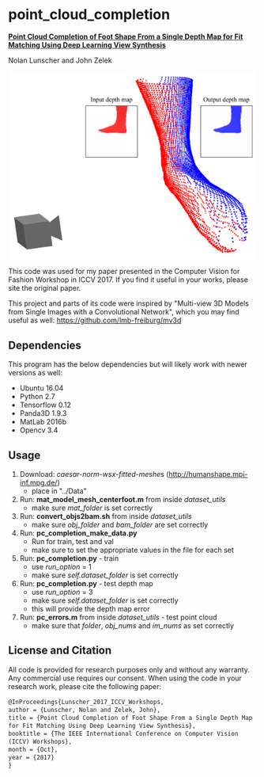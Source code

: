 # point_cloud_completion

[**Point Cloud Completion of Foot Shape From a Single Depth Map for Fit Matching Using Deep Learning View Synthesis**](http://openaccess.thecvf.com/content_ICCV_2017_workshops/papers/w32/Lunscher_Point_Cloud_Completion_ICCV_2017_paper.pdf)

Nolan Lunscher and John Zelek

![alt tag](https://github.com/nlunscher/point_cloud_completion/blob/master/io_setup.png)

This code was used for my paper presented in the Computer Vision for Fashion Workshop in ICCV 2017. If you find it useful in your works, please site the original paper.

This project and parts of its code were inspired by "Multi-view 3D Models from Single Images with a Convolutional Network", which you may find useful as well: https://github.com/lmb-freiburg/mv3d

## Dependencies
This program has the below dependencies but will likely work with newer versions as well:
- Ubuntu 16.04
- Python 2.7
- Tensorflow 0.12
- Panda3D 1.9.3
- MatLab 2016b
- Opencv 3.4

## Usage
1. Download: *caesar-norm-wsx-fitted-meshes* (http://humanshape.mpi-inf.mpg.de/)
    - place in "../Data"
2. Run: **mat_model_mesh_centerfoot.m** from inside *dataset_utils*
    - make sure *mat_folder* is set correctly
3. Run: **convert_objs2bam.sh** from inside *dataset_utils*
    - make sure *obj_folder* and *bam_folder* are set correctly
4. Run: **pc_completion_make_data.py**
    - Run for train, test and val
    - make sure to set the appropriate values in the file for each set
5. Run: **pc_completion.py** - train
    - use *run_option* = 1
    - make sure *self.dataset_folder* is set correctly
6. Run: **pc_completion.py** - test depth map
    - use *run_option* = 3
    - make sure *self.dataset_folder* is set correctly
    - this will provide the depth map error
7. Run: **pc_errors.m** from inside *dataset_utils* - test point cloud
    - make sure that *folder*, *obj_nums* and *im_nums* as set correctly


## License and Citation
All code is provided for research purposes only and without any warranty. Any commercial use requires our consent. When using the code in your research work, please cite the following paper:

    @InProceedings{Lunscher_2017_ICCV_Workshops,
    author = {Lunscher, Nolan and Zelek, John},
    title = {Point Cloud Completion of Foot Shape From a Single Depth Map for Fit Matching Using Deep Learning View Synthesis},
    booktitle = {The IEEE International Conference on Computer Vision (ICCV) Workshops},
    month = {Oct},
    year = {2017}
    }
